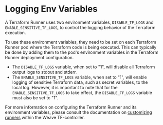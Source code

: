 # Logging Env Variables

A Terraform Runner uses two environment variables, `DISABLE_TF_LOGS` and `ENABLE_SENSITIVE_TF_LOGS`, to control the logging behavior of the Terraform execution.

To use these environment variables, they need to be set on each Terraform Runner pod where the Terraform code is being executed.
This can typically be done by adding them to the pod's environment variables in the Terraform Runner deployment configuration.

- The `DISABLE_TF_LOGS` variable, when set to "1", will disable all Terraform output logs to stdout and stderr.
- The `ENABLE_SENSITIVE_TF_LOGS` variable, when set to "1", will enable logging of sensitive Terraform data,
such as secret variables, to the local log. However, it is important to note that for the `ENABLE_SENSITIVE_TF_LOGS` to take effect,
the `DISABLE_TF_LOGS` variable must also be set to "1".

For more information on configuring the Terraform Runner and its environment variables,
please consult the documentation on [customizing runners](https://github.com/weaveworks/tf-controller/blob/main/docs/use_tf_controller/to_provision_resources_with_customized_Runner_Pods.md) within the Weave TF-controller.